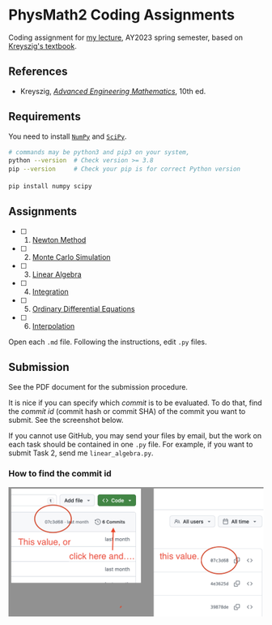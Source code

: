 # PhysMath2 Coding Assignments

Coding assignment for [my lecture](https://www2.nsysu.edu.tw/iwamoto/physmath2.html), AY2023 spring semester, based on [Kreyszig's textbook](https://www.wiley.com/en-us/-p-9781119446842).

## References

- Kreyszig, [*Advanced Engineering Mathematics*](https://www.wiley.com/en-us/-p-9781119446842), 10th ed.

## Requirements

You need to install [`NumPy`](https://numpy.org/) and [`SciPy`](https://scipy.org/).

```bash
# commands may be python3 and pip3 on your system,
python --version  # Check version >= 3.8
pip --version     # Check your pip is for correct Python version

pip install numpy scipy
```

## Assignments

- [ ] 1. [Newton Method](/newton_method.md)
- [ ] 2. [Monte Carlo Simulation](/monte_carlo.md)
- [ ] 3. [Linear Algebra](/linear_algebra.md)
- [ ] 4. [Integration](/integration.md)
- [ ] 5. [Ordinary Differential Equations](/ode.md)
- [ ] 6. [Interpolation](/interpolation.md)

Open each `.md` file. Following the instructions, edit `.py` files.

## Submission

See the PDF document for the submission procedure.

It is nice if you can specify which *commit* is to be evaluated. To do that, find the *commit id* (commit hash or commit SHA) of the commit you want to submit. See the screenshot below.

If you cannot use GitHub, you may send your files by email, but the work on each task should be contained in one `.py` file. For example, if you want to submit Task 2, send me `linear_algebra.py`.

### How to find the commit id

![how to find the commit SHAs on GitHub](/misc/commit_id.png)
